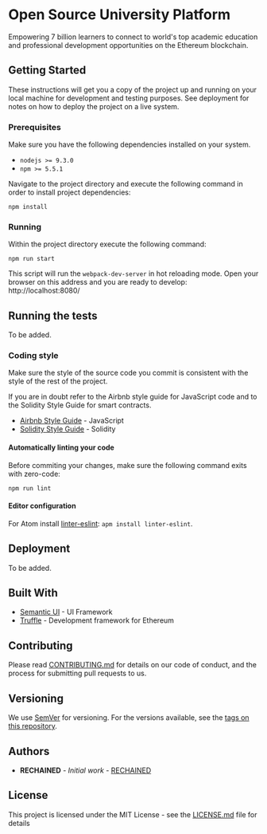 # Open Source University Platform

Empowering 7 billion learners to connect to world's top academic education and professional development opportunities on the Ethereum blockchain.

## Getting Started

These instructions will get you a copy of the project up and running on your local machine for development and testing purposes. See deployment for notes on how to deploy the project on a live system.

### Prerequisites

Make sure you have the following dependencies installed on your system.

* `nodejs >= 9.3.0`
* `npm >= 5.5.1`

Navigate to the project directory and execute the following command in order to install project dependencies:

    npm install

### Running

Within the project directory execute the following command:

    npm run start

This script will run the `webpack-dev-server` in hot reloading mode. Open your browser on this address and you are ready to develop: http://localhost:8080/

## Running the tests

To be added.

### Coding style

Make sure the style of the source code you commit is consistent with the style of the rest of the project.

If you are in doubt refer to the Airbnb style guide for JavaScript code and to the Solidity Style Guide for smart contracts.

* [Airbnb Style Guide](https://github.com/airbnb/javascript) - JavaScript
* [Solidity Style Guide](http://solidity.readthedocs.io/en/develop/style-guide.html) - Solidity


#### Automatically linting your code

Before commiting your changes, make sure the following command exits with zero-code:

    npm run lint

#### Editor configuration
For Atom install [linter-eslint](https://atom.io/packages/linter-eslint): `apm install linter-eslint`.

## Deployment

To be added.

## Built With

* [Semantic UI](react.semantic-ui.com) - UI Framework
* [Truffle](http://truffleframework.com/) - Development framework for Ethereum

## Contributing

Please read [CONTRIBUTING.md](CONTRIBUTING.md) for details on our code of conduct, and the process for submitting pull requests to us.

## Versioning

We use [SemVer](http://semver.org/) for versioning. For the versions available, see the [tags on this repository](https://github.com/your/project/tags).

## Authors

* **RECHAINED** - *Initial work* - [RECHAINED](https://rechained.com)

## License


This project is licensed under the MIT License - see the [LICENSE.md](LICENSE.md) file for details

